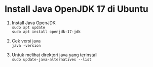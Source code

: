 # Install Java OpenJDK 17 di Ubuntu

1. Install Java OpenJDK    
`sudo apt update`   
`sudo apt install openjdk-17-jdk`

2. Cek versi java   
`java -version`

3. Untuk melihat direktori java yang terinstall   
`sudo update-java-alternatives --list`